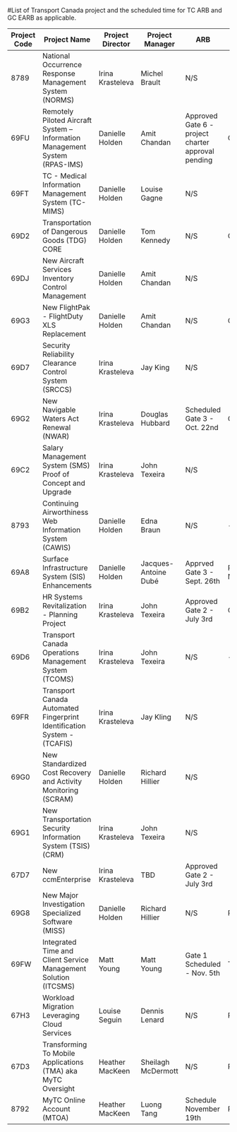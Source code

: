 #List of Transport Canada project and the scheduled time for TC ARB and GC EARB as applicable. 

| Project Code | Project Name                                                                        | Project Director         | Project Manager              | ARB      | GC EARB   |
|--------------|-------------------------------------------------------------------------------------|--------------------------|------------------------------|----------|-----------|
|    8789      |    National Occurrence Response Management   System (NORMS)                         |    Irina   Krasteleva    |    Michel   Brault           |     N/S     |           |
|    69FU      |    Remotely Piloted Aircraft System –   Information Management System (RPAS-IMS)    |    Danielle   Holden     |    Amit   Chandan            |    Approved Gate 6 - project charter approval pending   |    Q3     |
|    69FT      |    TC - Medical Information Management   System (TC-MIMS)                           |    Danielle   Holden     |    Louise   Gagne            |     N/S     |           |
|    69D2      |    Transportation of Dangerous Goods (TDG)   CORE                                   |    Danielle   Holden     |    Tom   Kennedy             |    N/S    |    Q4     |
|    69DJ      |    New Aircraft Services Inventory Control   Management                             |    Danielle   Holden     |    Amit   Chandan            |     N/S     |           |
|    69G3      |    New FlightPak - FlightDuty XLS   Replacement                                     |    Danielle   Holden     |    Amit   Chandan            |    N/S    |    Q4     |
|    69D7      |    Security Reliability Clearance Control   System (SRCCS)                          |    Irina   Krasteleva    |    Jay   King                |     N/S     |           |
|    69G2      |    New Navigable Waters Act Renewal (NWAR)                                          |    Irina   Krasteleva    |    Douglas   Hubbard         |    Scheduled Gate 3 - Oct. 22nd    |    Q3     |
|    69C2      |    Salary Management System (SMS) Proof of   Concept and Upgrade                    |    Irina   Krasteleva    |    John   Texeira            |    N/S    |           |
|    8793      |    Continuing Airworthiness Web Information   System (CAWIS)                        |    Danielle   Holden     |    Edna   Braun              |    N/S    |    -      |
|    69A8      |    Surface Infrastructure System (SIS)   Enhancements                               |    Danielle   Holden     |    Jacques-Antoine   Dubé    |    Apprved Gate 3 - Sept. 26th     |    Required - N/S       |
|    69B2      |    HR Systems Revitalization - Planning   Project                                   |    Irina   Krasteleva    |    John   Texeira            |    Approved Gate 2 - July 3rd    |    Q3     |
|    69D6      |    Transport Canada Operations Management   System (TCOMS)                          |    Irina   Krasteleva    |    John   Texeira            |    N/S    |    -      |
|    69FR      |    Transport Canada Automated Fingerprint   Identification System - (TCAFIS)        |    Irina   Krasteleva    |    Jay   Kling               |     N/S     |           |
|    69G0      |    New Standardized   Cost Recovery and Activity Monitoring (SCRAM)                 |    Danielle   Holden     |    Richard   Hillier         |    N/S    |           |
|    69G1      |    New   Transportation Security Information System (TSIS) (CRM)                    |    Irina   Krasteleva    |    John   Texeira            |     N/S     |           |
|    67D7      |    New   ccmEnterprise                                                              |    Irina   Krasteleva    |    TBD                       |      Approved Gate 2 - July 3rd    |           |
|    69G8      |    New Major   Investigation Specialized Software (MISS)                            |    Danielle   Holden     |    Richard   Hillier         |     N/S     |    Required       |
|    69FW      |    Integrated Time and Client Service   Management Solution (ITCSMS)                |    Matt   Young          |    Matt   Young              |    Gate 1 Scheduled - Nov. 5th    |    TBD    |
|    67H3      |    Workload Migration Leveraging Cloud   Services                                   |    Louise   Seguin       |    Dennis   Lenard           |    N/S     |    Required      |
|    67D3      |    Transforming To Mobile Applications (TMA)   aka MyTC Oversight                   |    Heather   MacKeen     |    Sheilagh   McDermott      |    N/S     |    Recommended     |
|    8792      |    MyTC Online Account (MTOA)                                                       |    Heather   MacKeen     |    Luong   Tang              |    Schedule November 19th    |    Required     |